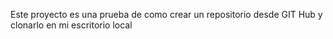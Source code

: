 Este proyecto es una prueba de como crear un repositorio desde GIT Hub y clonarlo en mi escritorio local
